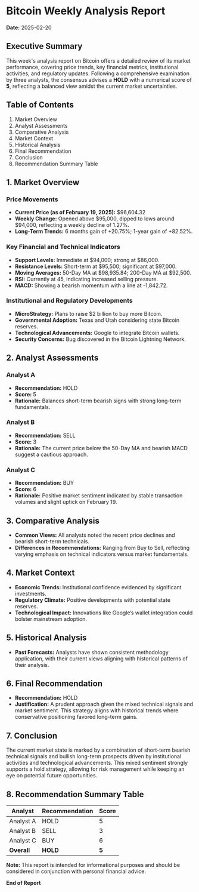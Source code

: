# Bitcoin Weekly Analysis Report

**Date:** 2025-02-20

## Executive Summary
This week's analysis report on Bitcoin offers a detailed review of its market performance, covering price trends, key financial metrics, institutional activities, and regulatory updates. Following a comprehensive examination by three analysts, the consensus advises a **HOLD** with a numerical score of **5**, reflecting a balanced view amidst the current market uncertainties.

## Table of Contents

1. Market Overview
2. Analyst Assessments
3. Comparative Analysis
4. Market Context
5. Historical Analysis
6. Final Recommendation
7. Conclusion
8. Recommendation Summary Table

## 1. Market Overview

### Price Movements
- **Current Price (as of February 19, 2025):** $96,604.32
- **Weekly Change:** Opened above $95,000, dipped to lows around $94,000, reflecting a weekly decline of 1.27%.
- **Long-Term Trends:** 6 months gain of +20.75%; 1-year gain of +82.52%.

### Key Financial and Technical Indicators
- **Support Levels:** Immediate at $94,000; strong at $86,000.
- **Resistance Levels:** Short-term at $95,500; significant at $97,000.
- **Moving Averages:** 50-Day MA at $98,935.84; 200-Day MA at $92,500.
- **RSI:** Currently at 45, indicating increased selling pressure.
- **MACD:** Showing a bearish momentum with a line at -1,842.72.

### Institutional and Regulatory Developments
- **MicroStrategy:** Plans to raise $2 billion to buy more Bitcoin.
- **Governmental Adoption:** Texas and Utah considering state Bitcoin reserves.
- **Technological Advancements:** Google to integrate Bitcoin wallets.
- **Security Concerns:** Bug discovered in the Bitcoin Lightning Network.

## 2. Analyst Assessments

### Analyst A
- **Recommendation:** HOLD
- **Score:** 5
- **Rationale:** Balances short-term bearish signs with strong long-term fundamentals.

### Analyst B
- **Recommendation:** SELL
- **Score:** 3
- **Rationale:** The current price below the 50-Day MA and bearish MACD suggest a cautious approach.

### Analyst C
- **Recommendation:** BUY
- **Score:** 6
- **Rationale:** Positive market sentiment indicated by stable transaction volumes and slight uptick on February 19.

## 3. Comparative Analysis
- **Common Views:** All analysts noted the recent price declines and bearish short-term technicals.
- **Differences in Recommendations:** Ranging from Buy to Sell, reflecting varying emphasis on technical indicators versus market fundamentals.

## 4. Market Context
- **Economic Trends:** Institutional confidence evidenced by significant investments.
- **Regulatory Climate:** Positive developments with potential state reserves.
- **Technological Impact:** Innovations like Google’s wallet integration could bolster mainstream adoption.

## 5. Historical Analysis
- **Past Forecasts:** Analysts have shown consistent methodology application, with their current views aligning with historical patterns of their analysis.

## 6. Final Recommendation
- **Recommendation:** HOLD
- **Justification:** A prudent approach given the mixed technical signals and market sentiment. This strategy aligns with historical trends where conservative positioning favored long-term gains.

## 7. Conclusion
The current market state is marked by a combination of short-term bearish technical signals and bullish long-term prospects driven by institutional activities and technological advancements. This mixed sentiment strongly supports a hold strategy, allowing for risk management while keeping an eye on potential future opportunities.

## 8. Recommendation Summary Table

| Analyst     | Recommendation | Score |
|-------------|----------------|-------|
| Analyst A   | HOLD           | 5     |
| Analyst B   | SELL           | 3     |
| Analyst C   | BUY            | 6     |
| **Overall** | **HOLD**       | **5** |

**Note:** This report is intended for informational purposes and should be considered in conjunction with personal financial advice.

**End of Report**